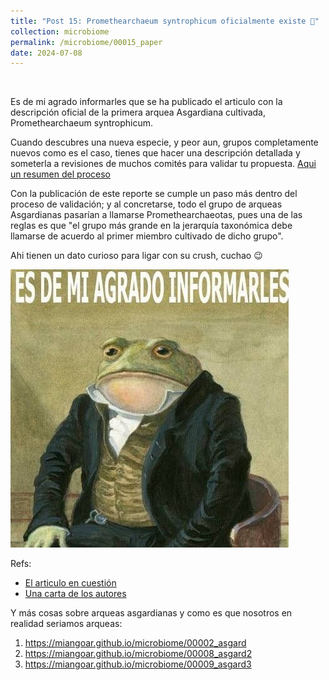 ```yaml
---
title: "Post 15: Promethearchaeum syntrophicum oficialmente existe 🦠"
collection: microbiome
permalink: /microbiome/00015_paper
date: 2024-07-08
---
```


&nbsp;


Es de mi agrado informarles que se ha publicado el articulo con la descripción oficial de la primera arquea Asgardiana cultivada, Promethearchaeum syntrophicum.

Cuando descubres una nueva especie, y peor aun, grupos completamente nuevos como es el caso, tienes que hacer una descripción detallada y someterla a revisiones de muchos comités para validar tu propuesta. [Aqui un resumen del proceso](https://www.youtube.com/watch?v=TyLF03w8lRE&t=3293s)


Con la publicación de este reporte se cumple un paso más dentro del proceso de validación; y al concretarse, todo el grupo de arqueas Asgardianas pasarían a llamarse Promethearchaeotas, pues una de las reglas es que "el grupo más grande en la jerarquía taxonómica debe llamarse de acuerdo al primer miembro cultivado de dicho grupo". 

Ahi tienen un dato curioso para ligar con su crush, cuchao 😉

![img](/images/microbiome/00015_prome.jpg)

Refs:
* [El articulo en cuestión](https://www.microbiologyresearch.org/content/journal/ijsem/10.1099/ijsem.0.006435)
* [Una carta de los autores](https://microbiologysociety.org/blog/appreciation-towards-culture-collections.html)

Y más cosas sobre arqueas asgardianas y como es que nosotros en realidad seriamos arqueas:
1) <https://miangoar.github.io/microbiome/00002_asgard>
2) <https://miangoar.github.io/microbiome/00008_asgard2>
3) <https://miangoar.github.io/microbiome/00009_asgard3>
